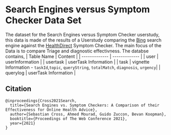 Search Engines versus Symptom Checker Data Set
================================

The dataset for the Search Engines versus Symptom Checker userstudy, this data is made of the results of a Userstudy comparing the [Bing](https://www.bing.com/) search engine against the [HealthDirect](https://www.healthdirect.gov.au/) Symptom Checker. 
The main focus of the Data is to compare Triage and diagnostic effectivness. 
The databse contains, 
| Table Name  | Content |
| ------------- | ------------- |
| user | userInformation  |
| usertask | userTask Information |
| task | vignette Information - `taskId`,`topic`, `queryString`, `totalMatch`, `diagnosis`, `urgency`|
| querylog | userTask Information |


## Citation
```
@inproceedings{Cross2021Search,
  title={Search Engines vs. Symptom Checkers: A Comparison of their Effectiveness for Online Health Advice},
  author={Sebastian Cross, Ahmed Mourad, Guido Zuccon, Bevan Koopman},
  booktitle={Proceedings of The Web Conference 2021},
  year={2021}
}
``` 
